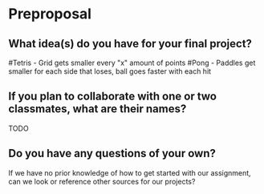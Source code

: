 # Preproposal

## What idea(s) do you have for your final project?

#Tetris - Grid gets smaller every "x" amount of points
#Pong - Paddles get smaller for each side that loses, ball goes faster with each hit

## If you plan to collaborate with one or two classmates, what are their names?

TODO

## Do you have any questions of your own?

If we have no prior knowledge of how to get started with our assignment, can we look or reference other sources for our projects?
